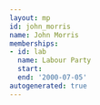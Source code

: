 ```yaml
---
layout: mp
id: john_morris
name: John Morris
memberships:
- id: lab
  name: Labour Party
  start: 
  end: '2000-07-05'
autogenerated: true
---
```

